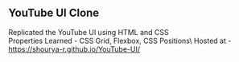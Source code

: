 ## YouTube UI Clone
Replicated the YouTube UI using HTML and CSS\
Properties Learned - CSS Grid, Flexbox, CSS Positions\ 
Hosted at - https://shourya-r.github.io/YouTube-UI/
